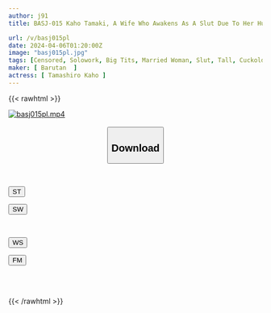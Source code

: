 ```yaml
---
author: j91
title: BASJ-015 Kaho Tamaki, A Wife Who Awakens As A Slut Due To Her Husband's NTR Tendencies

url: /v/basj015pl
date: 2024-04-06T01:20:00Z
image: "basj015pl.jpg"
tags: [Censored, Solowork, Big Tits, Married Woman, Slut, Tall, Cuckold	]
maker: [ Barutan  ]
actress: [ Tamashiro Kaho ]
---
```



{{< rawhtml >}}

<div class="video" data-videoid="0WY6X9Bgd7fe8v">
    <a href="javascript:;">
        <img src="/v/basj015pl/basj015pl.jpg" width="WIDTH" height="HEIGHT" alt="basj015pl.mp4" loading="lazy">
    </a>
</div>

<script type="text/javascript" src="https://j91.asia/asset/on-demand-st.js"></script>

<br>
  <link rel="stylesheet" href="https://j91.asia/asset/bs5.css">
  
  <center>
  <button class="btn btn-primary" type="button" data-bs-toggle="collapse" data-bs-target=".multi-collapse" aria-expanded="false" aria-controls="multiCollapseExample1 multiCollapseExample2"><h2>Download</h2></button></center>
</p>
<div class="row">
  <div class="col">
    <div class="collapse multi-collapse" id="multiCollapseExample1">
      <div class="card card-body">
	      	      <br>
<div class="buttons">  
<p><a href="https://streamtape.to/v/0WY6X9Bgd7fe8v" target="_blank"><button class="btn-hover color-3"><i class="fa fa-download"></i> ST</button></a></p>
<p><a href="https://asnwish.com/xeeucz7sfwg2" target="_blank"><button class="btn-hover color-2"><i class="fa fa-download"></i> SW</button></a></p></div>
    </div>
  </div>
</div>
  <div class="col">
    <div class="collapse multi-collapse" id="multiCollapseExample2">
      <div class="card card-body">
	      <br>
<div class="buttons">
<p><a href="https://wolfstream.tv/fkue1zlfeznl"><button class="btn-hover color-9"><i class="fa fa-download"></i> WS</button></a></p>
<p><a href="https://filemoon.sx/d/43km3v5ctnay"><button class="btn-hover color-8"><i class="fa fa-download"></i> FM</button></a></p></div>
<br><br>
      </div>
    </div>
  </div>
</div>

{{< /rawhtml >}}